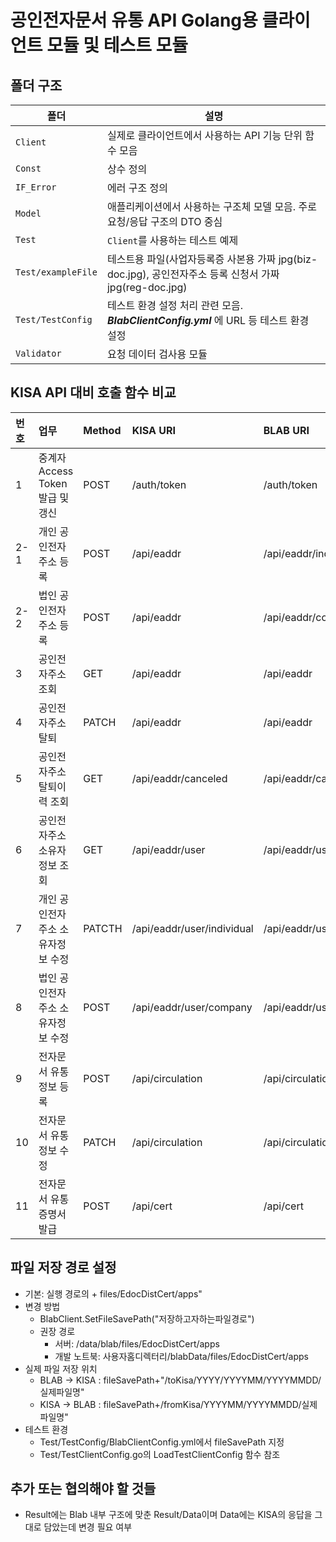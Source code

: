 # 공인전자문서 유통 API Golang용 클라이언트 모듈 및 테스트 모듈
## 폴더 구조
| 폴더 | 설명 |
|---|---|
| `Client` | 실제로 클라이언트에서 사용하는 API 기능 단위 함수 모음 
| `Const` | 상수 정의 
| `IF_Error` | 에러 구조 정의 
| `Model` | 애플리케이션에서 사용하는 구조체 모델 모음. 주로 요청/응답 구조의 DTO 중심 
| `Test` | `Client`를 사용하는 테스트 예제 
| `Test/exampleFile` | 테스트용 파일(사업자등록증 사본용 가짜 jpg(biz-doc.jpg), 공인전자주소 등록 신청서 가짜 jpg(reg-doc.jpg) 
| `Test/TestConfig` | 테스트 환경 설정 처리 관련 모음.<br>**_BlabClientConfig.yml_** 에 URL 등 테스트 환경 설정 
| `Validator` | 요청 데이터 검사용 모듈 |

## KISA API 대비 호출 함수 비교
| 번호 | 업무 | Method | KISA URI | BLAB URI | BLAB Client 파일 | BLAB Client 함수 | Test 파일 | 
|:---|:---|:---|:---|:---|:---|:---|:---|
| 1 | 중계자 Access Token 발급 및 갱신 | POST | /auth/token | /auth/token | BlabAuthTokenClient.go | PostAuthToken | BlabAuthTokenClientTest.go | 
| 2-1 | 개인 공인전자주소 등록 | POST | /api/eaddr | /api/eaddr/individual | BlabEaddrRegistIndividualClient.go | PostEaddrRegistIndividual | BlabEaddrRegistIndividualClientTest.go |
| 2-2 | 법인 공인전자주소 등록 | POST | /api/eaddr | /api/eaddr/company | BlabEaddrRegistCompanyClient .go | PostEaddrRegistCompany | BlabEaddrRegistCompanyClientTest.go |
| 3 | 공인전자주소 조회 | GET | /api/eaddr | /api/eaddr | BlabEaddrGetClient.go | GetEaddr | BlabEaddrGetCompanyClientTest.go<br>BlabEaddrGetIndividualClientTest.go |
| 4 | 공인전자주소 탈퇴 | PATCH | /api/eaddr | /api/eaddr | BlabEaddrCancelClient.go | PatchEddrCancel | BlabEaddrCancelCompanyClientTest.go<br>BlabEaddrCancelIndividualClientTest.go |
| 5 | 공인전자주소 탈퇴이력 조회 | GET | /api/eaddr/canceled | /api/eaddr/canceled | BlabEaddrGetCanceledClient.go | GetEaddrGetCanceled | BlabEaddrGetCanceledCompanyClientTest.go<br>BlabEaddrGetCanceledIndividualClientTest.go |
| 6 | 공인전자주소 소유자정보 조회 | GET | /api/eaddr/user | /api/eaddr/user | BlabEaddrGetUserClient.go | GetEaddrUser | BlabEaddrGetUserCompanyClientTest.go<br>BlabEaddrGetUserIndividualClientTest.go |
| 7 | 개인 공인전자주소 소유자정보 수정 | PATCTH | /api/eaddr/user/individual | /api/eaddr/user/individual | BlabEaddrUpdateUserIndividualClient.go | PatchEddrUpdateUserIndividual | BlabEaddrUpdateUserIndividualClientTest.go |
| 8 | 법인 공인전자주소 소유자정보 수정 | POST | /api/eaddr/user/company | /api/eaddr/user/company | BlabEaddrUpdateUserCompanyClient.go | PostEaddrUpdateUserCompany | BlabEaddrUpdateUserCompanyClientTest.go |
| 9 | 전자문서 유통정보 등록 | POST | /api/circulation | /api/circulation | BlabEdocDistRegistClient.go | PostEdocDistRegist | BlabEdocDistRegistClientTest.go |
| 10 | 전자문서 유통정보 수정 | PATCH | /api/circulation | /api/circulation | BlabEdocDistReadClient.go | PatchEdocDistRead | BlabEdocDistReadClientTest.go |
| 11 | 전자문서 유통증명서 발급 | POST | /api/cert | /api/cert | BlabEdocDistGetCertClient.go | PostEdocDistGetCert | BlabEdocDistGetCertClientTes.go |

## 파일 저장 경로 설정
* 기본: 실행 경로의 + files/EdocDistCert/apps"
* 변경 방법
  * BlabClient.SetFileSavePath("저장하고자하는파일경로")
  * 권장 경로
    * 서버: /data/blab/files/EdocDistCert/apps
    * 개발 노트북: 사용자홈디렉터리/blabData/files/EdocDistCert/apps
* 실제 파일 저장 위치
  * BLAB -> KISA : fileSavePath+"/toKisa/YYYY/YYYYMM/YYYYMMDD/실제파일명"
  * KISA -> BLAB : fileSavePath+/fromKisa/YYYYMM/YYYYMMDD/실제파일명"
* 테스트 환경
  * Test/TestConfig/BlabClientConfig.yml에서 fileSavePath 지정
  * Test/TestClientConfig.go의 LoadTestClientConfig 함수 참조

## 추가 또는 협의해야 할 것들
* Result에는 Blab 내부 구조에 맞춘 Result/Data이며 Data에는 KISA의 응답을 그대로 담았는데 변경 필요 여부

